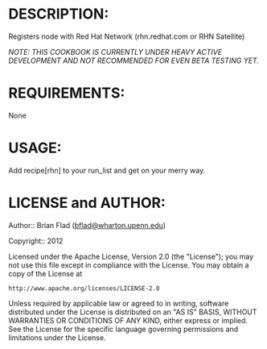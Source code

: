 # DESCRIPTION:

Registers node with Red Hat Network (rhn.redhat.com or RHN Satellite)

_NOTE: THIS COOKBOOK IS CURRENTLY UNDER HEAVY ACTIVE DEVELOPMENT_
_AND NOT RECOMMENDED FOR EVEN BETA TESTING YET._

# REQUIREMENTS:

None

# USAGE:

Add recipe[rhn] to your run_list and get on your merry way.

# LICENSE and AUTHOR:
      
Author:: Brian Flad (<bflad@wharton.upenn.edu>)

Copyright:: 2012

Licensed under the Apache License, Version 2.0 (the "License");
you may not use this file except in compliance with the License.
You may obtain a copy of the License at

    http://www.apache.org/licenses/LICENSE-2.0

Unless required by applicable law or agreed to in writing, software
distributed under the License is distributed on an "AS IS" BASIS,
WITHOUT WARRANTIES OR CONDITIONS OF ANY KIND, either express or implied.
See the License for the specific language governing permissions and
limitations under the License.
